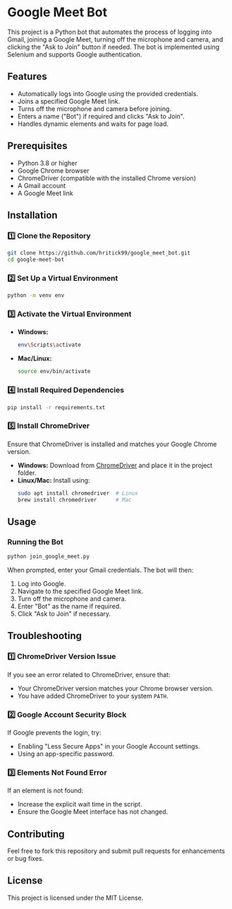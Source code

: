 # Google Meet Bot

This project is a Python bot that automates the process of logging into Gmail, joining a Google Meet, turning off the microphone and camera, and clicking the "Ask to Join" button if needed. The bot is implemented using Selenium and supports Google authentication.

## Features
- Automatically logs into Google using the provided credentials.
- Joins a specified Google Meet link.
- Turns off the microphone and camera before joining.
- Enters a name ("Bot") if required and clicks "Ask to Join".
- Handles dynamic elements and waits for page load.

## Prerequisites
- Python 3.8 or higher
- Google Chrome browser
- ChromeDriver (compatible with the installed Chrome version)
- A Gmail account
- A Google Meet link

## Installation

### 1️⃣ Clone the Repository
```bash
git clone https://github.com/hritick99/google_meet_bot.git
cd google-meet-bot
```

### 2️⃣ Set Up a Virtual Environment
```bash
python -m venv env
```

### 3️⃣ Activate the Virtual Environment
- **Windows:**
  ```bash
  env\Scripts\activate
  ```
- **Mac/Linux:**
  ```bash
  source env/bin/activate
  ```

### 4️⃣ Install Required Dependencies
```bash
pip install -r requirements.txt
```

### 5️⃣ Install ChromeDriver
Ensure that ChromeDriver is installed and matches your Google Chrome version.
- **Windows:** Download from [ChromeDriver](https://chromedriver.chromium.org/downloads) and place it in the project folder.
- **Linux/Mac:** Install using:
  ```bash
  sudo apt install chromedriver  # Linux
  brew install chromedriver      # Mac
  ```

## Usage

### Running the Bot
```bash
python join_google_meet.py
```

When prompted, enter your Gmail credentials. The bot will then:
1. Log into Google.
2. Navigate to the specified Google Meet link.
3. Turn off the microphone and camera.
4. Enter "Bot" as the name if required.
5. Click "Ask to Join" if necessary.

## Troubleshooting

### 1️⃣ ChromeDriver Version Issue
If you see an error related to ChromeDriver, ensure that:
- Your ChromeDriver version matches your Chrome browser version.
- You have added ChromeDriver to your system `PATH`.

### 2️⃣ Google Account Security Block
If Google prevents the login, try:
- Enabling "Less Secure Apps" in your Google Account settings.
- Using an app-specific password.

### 3️⃣ Elements Not Found Error
If an element is not found:
- Increase the explicit wait time in the script.
- Ensure the Google Meet interface has not changed.

## Contributing
Feel free to fork this repository and submit pull requests for enhancements or bug fixes.

## License
This project is licensed under the MIT License.

